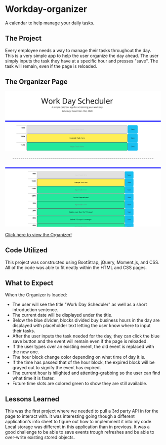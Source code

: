 # Workday-organizer
A calendar to help manage your daily tasks.

## The Project

Every employee needs a way to manage their tasks throughout the day. This is a very simple app to help the user organize the day ahead. The user simply inputs the task they have at a specific hour and presses "save". The task will remain, even if the page is reloaded.

## The Organizer Page

<div align="center">
    <img src="Assets\images\Screenshot1.png" alt="Organizer Screenshot">
    <p>-----------------------------------------------------------------------</p>
    <img src="Assets\images\Screenshot2.png" alt="Organizer Screenshot 2">
</div>

<a href="https://treyjewett.github.io/Workday-organizer/" target="_blank">Click here to view the Organizer!</a>

## Code Utilized

This project was constructed using BootStrap, jQuery, Moment.js, and CSS. All of the code was able to fit neatly within the HTML and CSS pages.

## What to Expect

When the Organizer is loaded:
- The user will see the title "Work Day Scheduler" as well as a short introduction sentence.
- The current date will be displayed under the title.
- Below the blue divider, blocks divided buy business hours in the day are displayed with placeholder text letting the user know where to input their tasks.
- After the user inputs the task needed for the day, they can click the blue save button and the event will remain even if the page is reloaded.
- If the user types over an existing event, the old event is replaced with the new one.
- The hour block change color depending on what time of day it is.
- If the time has passed that of the hour block, the expired block will be grayed out to signify the event has expired.
- The current hour is hilighted and attenting-grabbing so the user can find what time it is faster.
- Future time slots are colored green to show they are still available.

## Lessons Learned

This was the first project where we needed to pull a 3rd party API in for the page to interact with. It was interesting going though a different application's info sheet to figure out how to implemment it into my code. Local storage was different in this application than in previous. It was a good challenge to be able to save events trough refreshes and be able to over-write existing stored objects.